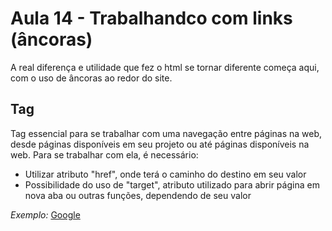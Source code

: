 # Aula 14 - Trabalhandco com links (âncoras)
A real diferença e utilidade que fez o html se tornar diferente começa aqui, com o uso de âncoras ao redor do site. 

## Tag <a> 
Tag essencial para se trabalhar com uma navegação entre páginas na web, desde páginas disponíveis em seu projeto ou 
até páginas disponíveis na web. Para se trabalhar com ela, é necessário:
- Utilizar atributo "href", onde terá o caminho do destino em seu valor
- Possibilidade do uso de "target", atributo utilizado para abrir página em nova aba ou outras funções, dependendo 
de seu valor

*Exemplo:* <a href="https://www.google.com">Google</a>